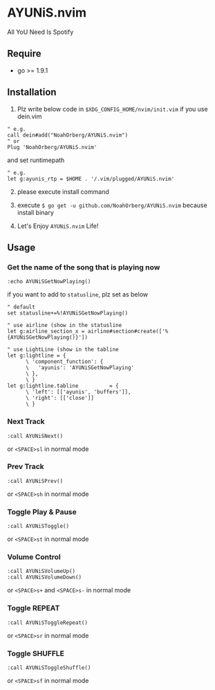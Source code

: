 # AYUNiS.nvim
All YoU Need Is Spotify

## Require
- go >= 1.9.1

## Installation
1. Plz write below code in `$XDG_CONFIG_HOME/nvim/init.vim` if you use dein.vim
``` vim
" e.g.
call dein#add("NoahOrberg/AYUNiS.nvim")
" or
Plug 'NoahOrberg/AYUNiS.nvim'
```
and set runtimepath
``` vim
" e.g.
let g:ayunis_rtp = $HOME . '/.vim/plugged/AYUNiS.nvim'
```

2. please execute install command

3. execute `$ go get -u github.com/NoahOrberg/AYUNiS.nvim` because install binary

4. Let's Enjoy `AYUNiS.nvim` Life!

## Usage
### Get the name of the song that is playing now
``` vim
:echo AYUNiSGetNowPlaying()
```
if you want to add to `statusline`, plz set as below
``` vim
" default
set statusline+=%!AYUNiSGetNowPlaying()

" use airline (show in the statusline
let g:airline_section_x = airline#section#create(['%{AYUNiSGetNowPlaying()}'])

" use LightLine (show in the tabline
let g:lightline = {
      \ 'component_function': {
      \   'ayunis': 'AYUNiSGetNowPlaying'
      \ },
      \ }
let g:lightline.tabline          = {
      \ 'left': [['ayunis', 'buffers']],
      \ 'right': [['close']]
      \ }
```

### Next Track
``` vim
:call AYUNiSNext()
```
or `<SPACE>sl` in normal mode

### Prev Track
``` vim
:call AYUNiSPrev()
```
or `<SPACE>sh` in normal mode

### Toggle Play & Pause
``` vim
:call AYUNiSToggle()
```
or `<SPACE>st` in normal mode

### Volume Control
``` vim
:call AYUNiSVolumeUp()
:call AYUNiSVolumeDown()
```
or `<SPACE>s+` and `<SPACE>s-` in normal mode

### Toggle REPEAT
``` vim
:call AYUNiSToggleRepeat()
```
or `<SPACE>sr` in normal mode

### Toggle SHUFFLE
``` vim
:call AYUNiSToggleShuffle()
```
or `<SPACE>sf` in normal mode

